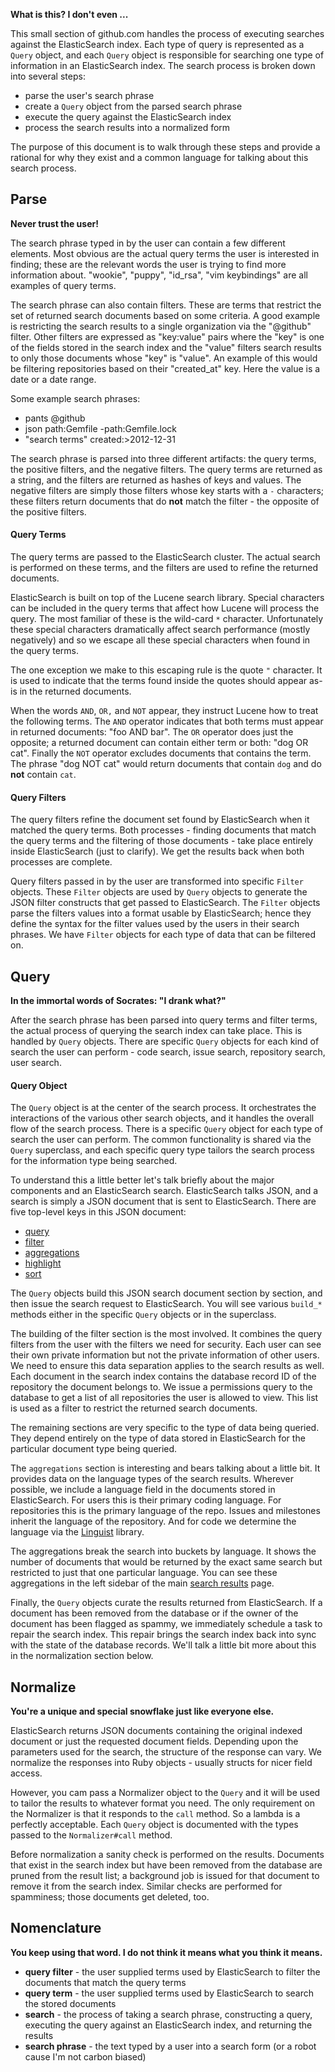 **What is this? I don't even ...**

This small section of github.com handles the process of executing searches
against the ElasticSearch index. Each type of query is represented as a
`Query` object, and each `Query` object is responsible for searching one type
of information in an ElasticSearch index. The search process is broken down
into several steps:

* parse the user's search phrase
* create a `Query` object from the parsed search phrase
* execute the query against the ElasticSearch index
* process the search results into a normalized form

The purpose of this document is to walk through these steps and provide a
rational for why they exist and a common language for talking about this
search process.


## Parse

**Never trust the user!**

The search phrase typed in by the user can contain a few different elements.
Most obvious are the actual query terms the user is interested in finding;
these are the relevant words the user is trying to find more information
about. "wookie", "puppy", "id_rsa", "vim keybindings" are all examples of
query terms.

The search phrase can also contain filters. These are terms that restrict the
set of returned search documents based on some criteria. A good example is
restricting the search results to a single organization via the "@github"
filter. Other filters are expressed as "key:value" pairs where the "key" is
one of the fields stored in the search index and the "value" filters search
results to only those documents whose "key" is "value". An example of this
would be filtering repositories based on their "created_at" key. Here the
value is a date or a date range.

Some example search phrases:

* pants @github
* json path:Gemfile -path:Gemfile.lock
* "search terms" created:>2012-12-31

The search phrase is parsed into three different artifacts: the query terms,
the positive filters, and the negative filters. The query terms are returned
as a string, and the filters are returned as hashes of keys and values. The
negative filters are simply those filters whose key starts with a `-`
characters; these filters return documents that do **not** match the filter -
the opposite of the positive filters.

#### Query Terms

The query terms are passed to the ElasticSearch cluster. The actual search is
performed on these terms, and the filters are used to refine the returned
documents.

ElasticSearch is built on top of the Lucene search library. Special characters
can be included in the query terms that affect how Lucene will process the
query. The most familiar of these is the wild-card `*` character. Unfortunately
these special characters dramatically affect search performance (mostly
negatively) and so we escape all these special characters when found in the
query terms.

The one exception we make to this escaping rule is the quote `"` character. It
is used to indicate that the terms found inside the quotes should appear as-is
in the returned documents.

When the words `AND`, `OR,` and `NOT` appear, they instruct Lucene how to
treat the following terms. The `AND` operator indicates that both terms must
appear in returned documents: "foo AND bar". The `OR` operator does just the
opposite; a returned document can contain either term or both: "dog OR cat".
Finally the `NOT` operator excludes documents that contains the term. The
phrase "dog NOT cat" would return documents that contain `dog` and do **not**
contain `cat`.

#### Query Filters

The query filters refine the document set found by ElasticSearch when it
matched the query terms. Both processes - finding documents that match the
query terms and the filtering of those documents - take place entirely inside
ElasticSearch (just to clarify). We get the results back when both processes
are complete.

Query filters passed in by the user are transformed into specific `Filter`
objects. These `Filter` objects are used by `Query` objects to generate the
JSON filter constructs that get passed to ElasticSearch. The `Filter` objects
parse the filters values into a format usable by ElasticSearch; hence they
define the syntax for the filter values used by the users in their search
phrases. We have `Filter` objects for each type of data that can be filtered
on.


## Query

**In the immortal words of Socrates: "I drank what?"**

After the search phrase has been parsed into query terms and filter terms, the
actual process of querying the search index can take place. This is handled by
`Query` objects. There are specific `Query` objects for each kind of search
the user can perform - code search, issue search, repository search, user
search.

#### Query Object

The `Query` object is at the center of the search process. It orchestrates the
interactions of the various other search objects, and it handles the overall
flow of the search process. There is a specific `Query` object for each type
of search the user can perform. The common functionality is shared via the
`Query` superclass, and each specific query type tailors the search process
for the information type being searched.

To understand this a little better let's talk briefly about the major
components and an ElasticSearch search. ElasticSearch talks JSON, and a search
is simply a JSON document that is sent to ElasticSearch. There are five
top-level keys in this JSON document:

* [query](https://www.elastic.co/guide/en/elasticsearch/reference/master/search-your-data.html)
* [filter](https://www.elastic.co/guide/en/elasticsearch/reference/master/filter-search-results.html)
* [aggregations](https://www.elastic.co/guide/en/elasticsearch/reference/master/search-aggregations.html)
* [highlight](https://www.elastic.co/guide/en/elasticsearch/reference/master/highlighting.html)
* [sort](https://www.elastic.co/guide/en/elasticsearch/reference/master/sort-search-results.html)

The `Query` objects build this JSON search document section by section, and
then issue the search request to ElasticSearch. You will see various `build_*`
methods either in the specific `Query` objects or in the superclass.

The building of the filter section is the most involved. It combines the query
filters from the user with the filters we need for security. Each user can see
their own private information but not the private information of other users.
We need to ensure this data separation applies to the search results as well.
Each document in the search index contains the database record ID of the
repository the document belongs to. We issue a permissions query to the
database to get a list of all repositories the user is allowed to view. This
list is used as a filter to restrict the returned search documents.

The remaining sections are very specific to the type of data being queried.
They depend entirely on the type of data stored in ElasticSearch for the
particular document type being queried.

The `aggregations` section is interesting and bears talking about a little bit. It
provides data on the language types of the search results. Wherever possible,
we include a language field in the documents stored in ElasticSearch. For
users this is their primary coding language. For repositories this is the
primary language of the repo. Issues and milestones inherit the language of
the repository. And for code we determine the language via the
[Linguist](https://github.com/github-linguist/linguist) library.

The aggregations break the search into buckets by language. It shows the number of
documents that would be returned by the exact same search but restricted to
just that one particular language. You can see these aggregations in the left
sidebar of the main [search results](https://github.com/search?q=pugs) page.

Finally, the `Query` objects curate the results returned from ElasticSearch.
If a document has been removed from the database or if the owner of the
document has been flagged as spammy, we immediately schedule a task to repair
the search index. This repair brings the search index back into sync with the
state of the database records. We'll talk a little bit more about this in the
normalization section below.


## Normalize

**You're a unique and special snowflake just like everyone else.**

ElasticSearch returns JSON documents containing the original indexed document
or just the requested document fields. Depending upon the parameters used for
the search, the structure of the response can vary. We normalize the responses
into Ruby objects - usually structs for nicer field access.

However, you cam pass a Normalizer object to the `Query` and it will be used
to tailor the results to whatever format you need. The only requirement on the
Normalizer is that it responds to the `call` method. So a lambda is a
perfectly acceptable. Each `Query` object is documented with the types passed
to the `Normalizer#call` method.

Before normalization a sanity check is performed on the results. Documents
that exist in the search index but have been removed from the database are
pruned from the result list; a background job is issued for that document to
remove it from the search index. Similar checks are performed for spamminess;
those documents get deleted, too.


## Nomenclature

**You keep using that word. I do not think it means what you think it means.**

* **query filter** - the user supplied terms used by ElasticSearch to filter
  the documents that match the query terms
* **query term** - the user supplied terms used by ElasticSearch to search the
  stored documents
* **search** - the process of taking a search phrase, constructing a query,
  executing the query against an ElasticSearch index, and returning the
  results
* **search phrase** - the text typed by a user into a search form (or a robot
  cause I'm not carbon biased)


